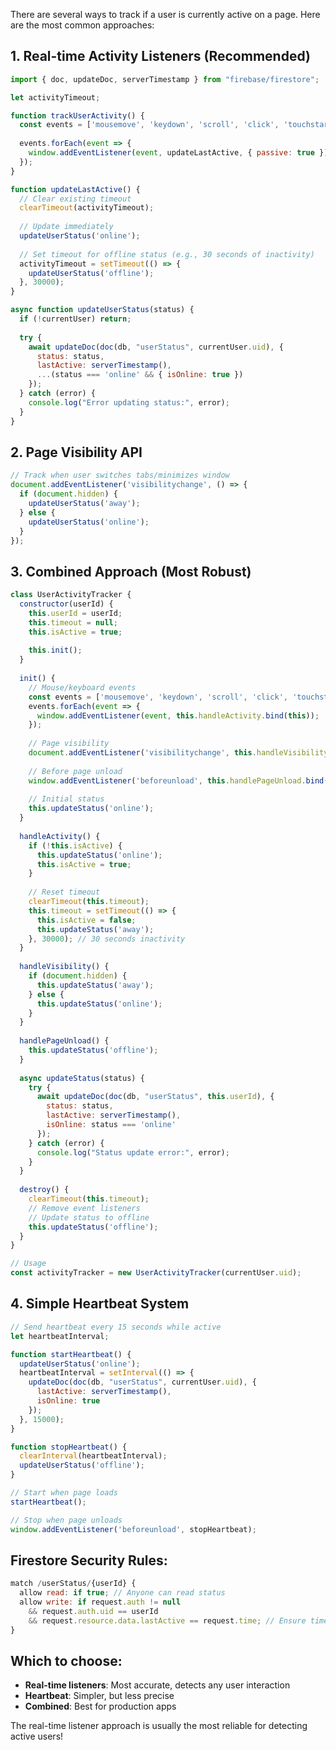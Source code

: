 There are several ways to track if a user is currently active on a page. Here are the most common approaches:

## **1. Real-time Activity Listeners (Recommended)**

```javascript
import { doc, updateDoc, serverTimestamp } from "firebase/firestore";

let activityTimeout;

function trackUserActivity() {
  const events = ['mousemove', 'keydown', 'scroll', 'click', 'touchstart'];
  
  events.forEach(event => {
    window.addEventListener(event, updateLastActive, { passive: true });
  });
}

function updateLastActive() {
  // Clear existing timeout
  clearTimeout(activityTimeout);
  
  // Update immediately
  updateUserStatus('online');
  
  // Set timeout for offline status (e.g., 30 seconds of inactivity)
  activityTimeout = setTimeout(() => {
    updateUserStatus('offline');
  }, 30000);
}

async function updateUserStatus(status) {
  if (!currentUser) return;
  
  try {
    await updateDoc(doc(db, "userStatus", currentUser.uid), {
      status: status,
      lastActive: serverTimestamp(),
      ...(status === 'online' && { isOnline: true })
    });
  } catch (error) {
    console.log("Error updating status:", error);
  }
}
```

## **2. Page Visibility API**

```javascript
// Track when user switches tabs/minimizes window
document.addEventListener('visibilitychange', () => {
  if (document.hidden) {
    updateUserStatus('away');
  } else {
    updateUserStatus('online');
  }
});
```

## **3. Combined Approach (Most Robust)**

```javascript
class UserActivityTracker {
  constructor(userId) {
    this.userId = userId;
    this.timeout = null;
    this.isActive = true;
    
    this.init();
  }
  
  init() {
    // Mouse/keyboard events
    const events = ['mousemove', 'keydown', 'scroll', 'click', 'touchstart'];
    events.forEach(event => {
      window.addEventListener(event, this.handleActivity.bind(this));
    });
    
    // Page visibility
    document.addEventListener('visibilitychange', this.handleVisibility.bind(this));
    
    // Before page unload
    window.addEventListener('beforeunload', this.handlePageUnload.bind(this));
    
    // Initial status
    this.updateStatus('online');
  }
  
  handleActivity() {
    if (!this.isActive) {
      this.updateStatus('online');
      this.isActive = true;
    }
    
    // Reset timeout
    clearTimeout(this.timeout);
    this.timeout = setTimeout(() => {
      this.isActive = false;
      this.updateStatus('away');
    }, 30000); // 30 seconds inactivity
  }
  
  handleVisibility() {
    if (document.hidden) {
      this.updateStatus('away');
    } else {
      this.updateStatus('online');
    }
  }
  
  handlePageUnload() {
    this.updateStatus('offline');
  }
  
  async updateStatus(status) {
    try {
      await updateDoc(doc(db, "userStatus", this.userId), {
        status: status,
        lastActive: serverTimestamp(),
        isOnline: status === 'online'
      });
    } catch (error) {
      console.log("Status update error:", error);
    }
  }
  
  destroy() {
    clearTimeout(this.timeout);
    // Remove event listeners
    // Update status to offline
    this.updateStatus('offline');
  }
}

// Usage
const activityTracker = new UserActivityTracker(currentUser.uid);
```

## **4. Simple Heartbeat System**

```javascript
// Send heartbeat every 15 seconds while active
let heartbeatInterval;

function startHeartbeat() {
  updateUserStatus('online');
  heartbeatInterval = setInterval(() => {
    updateDoc(doc(db, "userStatus", currentUser.uid), {
      lastActive: serverTimestamp(),
      isOnline: true
    });
  }, 15000);
}

function stopHeartbeat() {
  clearInterval(heartbeatInterval);
  updateUserStatus('offline');
}

// Start when page loads
startHeartbeat();

// Stop when page unloads
window.addEventListener('beforeunload', stopHeartbeat);
```

## **Firestore Security Rules:**

```javascript
match /userStatus/{userId} {
  allow read: if true; // Anyone can read status
  allow write: if request.auth != null 
    && request.auth.uid == userId
    && request.resource.data.lastActive == request.time; // Ensure timestamp is server-generated
}
```

## **Which to choose:**
- **Real-time listeners**: Most accurate, detects any user interaction
- **Heartbeat**: Simpler, but less precise
- **Combined**: Best for production apps

The real-time listener approach is usually the most reliable for detecting active users!